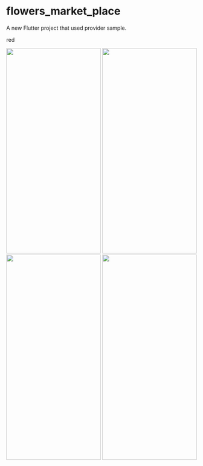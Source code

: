 # flowers_market_place

A new Flutter project that used provider sample.



<span color="red">red</span>

<tr>
	<p align="start">
	
<img src="../main/assets/flowers_screen2.jpg" width="250" height="542"/>
<img src="../main/assets/flowers_screen5.jpg" width="250" height="542"/>
<img src="../main/assets/flowers_screen4.jpg" width="250" height="542"/>
<img src="../main/assets/flowers_screen3.jpg" width="250" height="542"/>
</p></tr>
